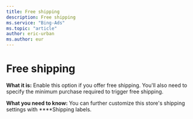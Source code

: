 ```yaml
---
title: Free shipping
description: Free shipping
ms.service: "Bing-Ads"
ms.topic: "article"
author: eric-urban
ms.author: eur
---
```


# Free shipping

**What it is:** Enable this option if you offer free shipping. You'll also need to specify the minimum purchase required to trigger free shipping.

**What you need to know:** You can further customize this store's shipping settings with ****Shipping labels.


